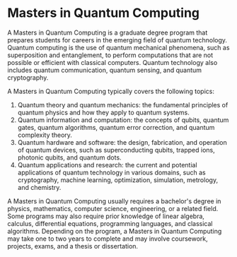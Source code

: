 # Masters in Quantum Computing

A Masters in Quantum Computing is a graduate degree program that prepares students for careers in the emerging field of quantum technology. Quantum computing is the use of quantum mechanical phenomena, such as superposition and entanglement, to perform computations that are not possible or efficient with classical computers. Quantum technology also includes quantum communication, quantum sensing, and quantum cryptography. 

A Masters in Quantum Computing typically covers the following topics: 
1. Quantum theory and quantum mechanics: the fundamental principles of quantum physics and how they apply to quantum systems.
2. Quantum information and computation: the concepts of qubits, quantum gates, quantum algorithms, quantum error correction, and quantum complexity theory.
3. Quantum hardware and software: the design, fabrication, and operation of quantum devices, such as superconducting qubits, trapped ions, photonic qubits, and quantum dots.
4. Quantum applications and research: the current and potential applications of quantum technology in various domains, such as cryptography, machine learning, optimization, simulation, metrology, and chemistry.

A Masters in Quantum Computing usually requires a bachelor's degree in physics, mathematics, computer science, engineering, or a related field. Some programs may also require prior knowledge of linear algebra, calculus, differential equations, programming languages, and classical algorithms. Depending on the program, a Masters in Quantum Computing may take one to two years to complete and may involve coursework, projects, exams, and a thesis or dissertation.
